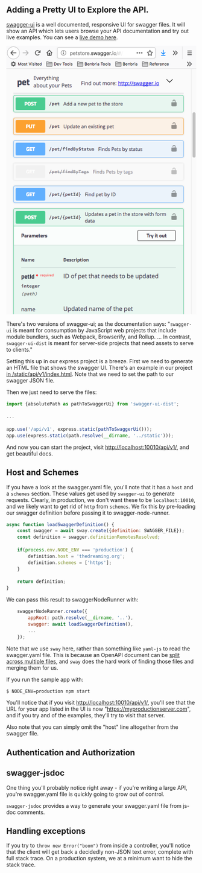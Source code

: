 ## Adding a Pretty UI to Explore the API.

[swagger-ui](https://github.com/swagger-api/swagger-ui) is a well documented,
responsive UI for swagger files.  It will show an API which lets users browse
your API documentation and try out live examples.  You can see a
[live demo here](http://petstore.swagger.io/).

![swagger-ui screenshot](/images/swagger-ui.png)

There's two versions of swagger-ui; as the documentation says: "`swagger-ui`
is meant for consumption by JavaScript web projects that include module
bundlers, such as Webpack, Browserify, and Rollup. ... In contrast,
`swagger-ui-dist` is meant for server-side projects that need assets to serve
to clients."

Setting this up in our express project is a breeze.  First we need to generate
an HTML file that shows the swagger UI.  There's an example in our project
[in /static/api/v1/index.html](https://github.com/jwalton/node-swagger-template/blob/master/static/api/v1/index.html#L76).
Note that we need to set the path to our swagger JSON file.

Then we just need to serve the files:

```js
import {absolutePath as pathToSwaggerUi} from 'swagger-ui-dist';

...

app.use('/api/v1', express.static(pathToSwaggerUi()));
app.use(express.static(path.resolve(__dirname, '../static')));
```

And now you can start the project, visit
[http://localhost:10010/api/v1/](http://localhost:10010/api/v1/), and get
beautiful docs.

## Host and Schemes

If you have a look at the swagger.yaml file, you'll note that it has a `host`
and a `schemes` section.  These values get used by `swagger-ui` to generate
requests.  Clearly, in production, we don't want these to be `localhost:10010`,
and we likely want to get rid of `http` from `schemes`.  We fix this by
pre-loading our swagger definition before passing it to swagger-node-runner.

```js
async function loadSwaggerDefinition() {
    const swagger = await sway.create({definition: SWAGGER_FILE});
    const definition = swagger.definitionRemotesResolved;

    if(process.env.NODE_ENV === 'production') {
        definition.host = 'thedreaming.org';
        definition.schemes = ['https'];
    }

    return definition;
}
```

We can pass this result to swaggerNodeRunner with:

```js
    swaggerNodeRunner.create({
        appRoot: path.resolve(__dirname, '..'),
        swagger: await loadSwaggerDefinition(),
        ...
    });
```

Note that we use `sway` here, rather than something like `yaml-js` to read the
swagger.yaml file.  This is because an OpenAPI document can be
[split across multiple files](http://azimi.me/2015/07/16/split-swagger-into-smaller-files.html),
and `sway` does the hard work of finding those files and merging them for us.

If you run the sample app with:

```sh
$ NODE_ENV=production npm start
```

You'll notice that if you visit [http://localhost:10010/api/v1/](http://localhost:10010/api/v1/),
you'll see that the URL for your app listed in the UI is now
"https://myproductionserver.com", and if you try and of the examples, they'll
try to visit that server.

Also note that you can simply omit the "host" line altogether from the swagger
file.

## Authentication and Authorization


## swagger-jsdoc

One thing you'll probably notice right away - if you're writing a large API,
you're swagger.yaml file is quickly going to grow out of control.

`swagger-jsdoc` provides a way to generate your swagger.yaml file from
js-doc comments.

## Handling exceptions

If you try to `throw new Error("boom")` from inside a controller, you'll notice
that the client will get back a decidedly non-JSON text error, complete with
full stack trace.  On a production system, we at a minimum want to hide the
stack trace.


